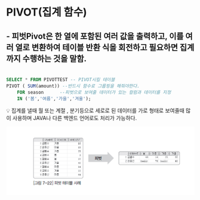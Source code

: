 # PIVOT(집계 함수)

##  - 피벗Pivot은 한 열에 포함된 여러 값을 출력하고, 이를 여러 열로 변환하여 테이블 반환 식을 회전하고 필요하면 집계까지 수행하는 것을 말함.


```sql

SELECT * FROM PIVOTTEST -- PIVOT시킬 테이블
PIVOT ( SUM(amount)) --반드시 함수로 그룹핑을 해줘야한다.
    FOR season      --피벗으로 보여줄 데이터가 있는 컬럼과 데이터를 지정
    IN ('봄','여름','가을','겨울');
```

<aside>
💡 
 집계를 낼때 월 또는 계절 , 분기등으로 세로로 된 데이터를 가로 형태로 보여줄때 많이 사용하며 JAVA나 다른 백엔드 언어로도 처리가 가능하다.

</aside>


![Untitled](img/Untitled.png)

##